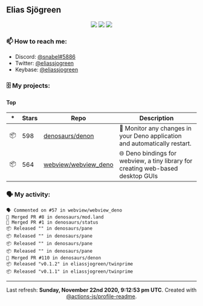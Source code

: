 ## Elias Sjögreen

<p align="center">
  <img src="https://img.shields.io/badge/🎂-dec. 2003-success" />
  <img src="https://img.shields.io/badge/🌎-Stockholm-informational" />
  <img src="https://img.shields.io/badge/👦-He/Him-informational" />
</p>

### 📫 How to reach me:

- Discord: [@snabel#5886](https://discord.com/users/267978757799673866)
- Twitter: [@eliassjogreen](https://twitter.com/eliassjogreen)
- Keybase: [@eliassjogreen](https://keybase.io/eliassjogreen)

### 🗄 My projects:

#### Top
|*|Stars|Repo|Description|
|---|---|---|---|
| 📦 | 598 | [denosaurs/denon](https://github.com/denosaurs/denon) | 👀 Monitor any changes in your Deno application and automatically restart. |
| 📦 | 564 | [webview/webview_deno](https://github.com/webview/webview_deno) | 🌐 Deno bindings for webview, a tiny library for creating web-based desktop GUIs |

### 🗣 My activity:

```
🗣 Commented on #57 in webview/webview_deno
🎉 Merged PR #8 in denosaurs/mod.land
🎉 Merged PR #1 in denosaurs/status
📦 Released "" in denosaurs/pane
📦 Released "" in denosaurs/pane
📦 Released "" in denosaurs/pane
📦 Released "" in denosaurs/pane
🎉 Merged PR #110 in denosaurs/denon
📦 Released "v0.1.2" in eliassjogreen/twinprime
📦 Released "v0.1.1" in eliassjogreen/twinprime
```

------------
<p align="center">Last refresh: <b>Sunday, November 22nd 2020, 9:12:53 pm UTC</b>. Created with <a href=https://github.com/marketplace/actions/profile-readme>@actions-js/profile-readme</a>.</p>
